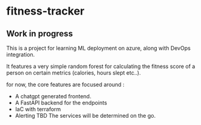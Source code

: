 # fitness-tracker
## Work in progress
This is a project for learning ML deployment on azure, along with DevOps integration. 

It features a very simple random forest for calculating the fitness score of a person on certain metrics (calories, hours slept etc..).

for now, the core features are focused around : 
   - A chatgpt generated frontend.
   - A FastAPI backend for the endpoints
   - IaC with terraform
   - Alerting TBD
The services will be determined on the go. 

